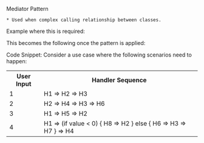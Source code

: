 Mediator Pattern

	* Used when complex calling relationship between classes.

Example where this is required:

This becomes the following once the pattern is applied:

Code Snippet:
Consider a use case where the following scenarios need to happen:
<table>
	<tr>
		<th>User Input</th>
		<th>Handler Sequence</th>
	</tr>
	<tr>
		<td>1</td>
		<td>H1 &#8658; H2 &#8658; H3</td>
	</tr>
	<tr>
		<td>2</td>
		<td>H2 &#8658; H4 &#8658; H3 &#8658; H6</td>
	</tr>
	<tr>
		<td>3</td>
		<td>H1 &#8658; H5 &#8658; H2</td>
	</tr>
	<tr>
		<td>4</td>
		<td>H1 &#8658; (if value < 0) { H8 &#8658; H2 } else { H6 &#8658; H3 &#8658; H7 } &#8658; H4 </td>
	</tr>
</table>


